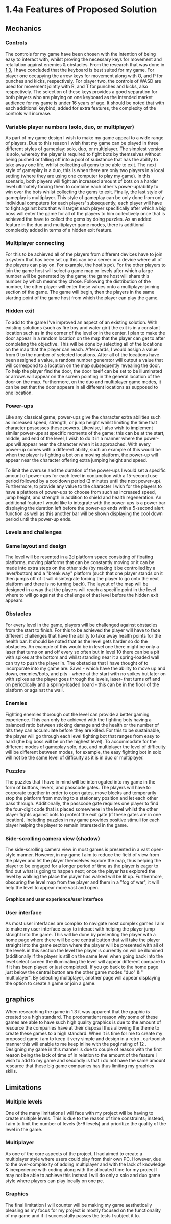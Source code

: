 # 1.4a Features of Proposed Solution

## Mechanics&#x20;

### Controls&#x20;

The controls for my game have been chosen with the intention of being easy to interact with, whilst proving the necessary keys for movement and retaliation against enemies & obstacles. From the research that was done in [1.3](../analysis/1.3-research-the-problem.md#fire-boy-and-water-girl), I have concluded that the keyboard is best suited for my game. For player one occupying the arrow keys for movement along with O, and P for punches and kicks, respectively. For player two, the controls of WASD are used for movement jointly with R, and T for punches and kicks, also respectively. The selection of these keys provides a good separation for both players who are playing on one keyboard as the intended market audience for my game is under 16 years of age. It should be noted that with each additional keybind, added for extra features, the complexity of the controls will increase.

### Variable player numbers (solo, duo, or multiplayer)&#x20;

As part of my game design l wish to make my game appeal to a wide range of players. Due to this reason I wish that my game can be played in three different styles of gameplay: solo, duo, or multiplayer. The simplest version is solo, whereby the player is required to fight bots by themselves without being pushed or falling off into a pool of substance that has the ability to take away one life, whilst collecting all gems to be able to exit. The next style of gameplay is a duo, this is when there are only two players in a local setting (where they are using one computer to play my game). In this scenario, both players will fight an increased amount of bots on a harder level ultimately forcing them to combine each other's power-up/ability to win over the bots whilst collecting the gems to exit. Finally, the last style of gameplay is multiplayer. This style of gameplay can be only done from only individual computers for each players' subsequently, each player will have to fight against bots that will target each player specifically after which a big boss will enter the game for all of the players to him collectively once that is achieved the have to collect the gems by doing puzzles. As an added feature in the duo and multiplayer game modes, there is additional complexity added in terms of a hidden exit feature.   &#x20;

### Multiplayer connecting&#x20;

For this to be achieved all of the players from different devices have to join a system that has been set up this can be a server or a device where all of the players can play on. For example, the host's pc). For the other players to join the game host will select a game map or levels after which a large number will be generated by the game; the game host will share this number by which means they chose. Following the distribution of the number, the other player will enter these values onto a  multiplayer joining section of the game. The game will begin, then the players in the same starting point of the game host from which the player can play the game.&#x20;

### Hidden exit&#x20;

To add to the game I've improved an aspect of an existing solution. With existing solutions (such as fire boy and water girl) the exit is in a constant location such as in the corner of the level or in the center. I plan to make the door appear in a random location on the map that the player can get to after completing the objective. This will be done by selecting all of the locations on the map that the player can reach. Afterwards, I would assign a value from 0 to the number of selected locations. After all of the locations have been assigned a value, a random number generator will output a value that will correspond to a location on the map subsequently revealing the door. To help the player find the door, the door itself can be set to be illuminated or arrows will appear on the screen pointing in the general location of the door on the map. Furthermore, on the duo and multiplayer game modes, it can be set that the door appears in all different locations as supposed to one location.

### Power-ups&#x20;

Like any classical game, power-ups give the character extra abilities such as increased speed, strength, or jump height whilst limiting the time that character possesses these powers. Likewise, I also wish to implement similar power-ups at specific moments of the game; this can be at the start, middle, and end of the level, I wish to do it in a manner where the power-ups will appear near the character when it is approached. With every power-up comes with a different ability, such an example of this would be when the player is fighting a bot on a moving platform, the power-up will appear near the character offering extra jumping height and speed. &#x20;

To limit the overuse and the duration of the power-ups I would set a specific amount of power-ups for each level in conjunction with a 15-second use period followed by a cooldown period (2  minutes until the next power-up). Furthermore, to provide any value to the character I wish for the players to have a plethora of power-ups to choose from such as increased speed, jump height, and strength in addition to shield and health regeneration.  An additional feature I would like to integrate with the power-ups is a power bar displaying the duration left before the power-up ends with a 5-second alert function as well as this another bar will be shown displaying the cool down period until the power-up ends.



### **Levels and challenges**&#x20;

### Game layout and design&#x20;

The level will be resented in a 2d platform space consisting of floating platforms, moving platforms that can be constantly moving or it can be made into extra steps on the other side (by making it be controlled by a lever/button) and a "break way" platform (such that one player stands on it then jumps off of it will disintegrate forcing the player to go onto the next platform and there is no turning back). The layout of the map will be designed in a way that the players will reach a specific point in the level where to will go against the challenge of that level before the hidden exit appears. &#x20;

### Obstacles&#x20;

For every level in the game, players will be challenged against obstacles from the start to finish. For this to be achieved the player will have to face different challenges that have the ability to take away health points for the health bar. It should be noted that as the level gets harder so do the obstacles. An example of this would be in level one there might be only a laser that turns on and off every so often but in level 10 there can be a pit with spikes at the bottom and whilst standing near it a spring-loaded wall can try to push the player in. The obstacles that I have thought of to incorporate into my game are: Saws - which have the ability to move up and down, enemies/bots, and pits - where at the start with no spikes but later on with spikes as the player goes through the levels, laser- that turns off and on periodically and a spring-loaded board - this can be in the floor of the platform or against the wall.&#x20;

&#x20;

### Enemies&#x20;

Fighting enemies thorough out the level can provide a better gaming experience. This can only be achieved with the fighting bots having a balanced ratio between sticking damage and the health or the number of hits they can accumulate before they are killed. For this to be sustainable, the player will go through each level fighting bot that ranges from easy to hard (the big boss will be on the highest level). To accommodate for the different modes of gameplay solo, duo, and multiplayer the level of difficulty will be different between modes, for example, the easy fighting bot in solo will not be the same level of difficulty as it is in duo or multiplayer.&#x20;



### Puzzles&#x20;

The puzzles that I have in mind will be interrogated into my game in the form of buttons, levers, and passcode gates. The players will have to corporate together in order to open gates, move blocks and temporarily stop the platform from moving to a stationary position and let each other pass through. Additionally, the passcode gate requires one player to find the four-digit code that is placed somewhere in the level whilst the other player fights against bots to protect the exit gate (if these gates are in one location). Including puzzles in my game provides positive stimuli for each player helping the player to remain interested in the game.



### Side-scrolling camera view (shadow)&#x20;

The side-scrolling camera view in most games is presented in a vast open-style manner. However, in my game I aim to reduce the field of view from the player and let the player themselves explore the map, thus helping the player to be engaged for a longer period of time as the player is eager to find out what is going to happen next; once the player has explored the level by walking the place the player has walked will be lit up. Furthermore, obscuring the level map from the player and them in a "fog of war", it will help the level to appear more vast and open.&#x20;

####

#### Graphics and  user experience/user interface

### User interface

As most user interfaces are complex to navigate most complex games I aim to make my user interface easy to interact with helping the player jump straight into the game. This will be done by presenting the player with a home page where there will be one central button that will take the player straight into the game section where the player will be presented with all of the levels in this section the level the player is currently on will be illumined  (additionally if the player is still on the same level when going back into the level select screen the illuminating the level will appear different compare to if it has been played or just completed). If you go back to the home page just below the central button are the other game modes "duo" & " multiplayer". By selecting multiplayer, another page will appear displaying the option to create a game or join a game.  &#x20;



## graphics&#x20;

When researching the game in 1.3 it was apparent that the graphic is created to a high standard. The prodomatient reason why some of these games are able to have such high quality graphics is due to the amount of resource the companies have at their disposal thus allowing the theme to create these games to a high standard. When it is time for me to create my proposed game i am to keep it very simple and design in a retro , cartoonish manner this will enable to me keep inline with the pegi rating of 12 . Designing my game in this manner is due to couple of reason with the first reason being the lack of time of in relation to the amount of the feature i wish to add to my game and secondly is that i do not have the same amount resource that these big game companies has thus limiting my graphics skills.

&#x20;

## Limitations

### Multiple levels&#x20;

One of the many limitations I will face with my project will be having to create multiple levels. This is due to the reason of time constraints; instead, I aim to limit the number of levels (5-6 levels) and prioritize the quality of the level in the game.&#x20;

### Multiplayer&#x20;

As one of the core aspects of the project, I had aimed to create a multiplayer style where users could play from their own PC. However, due to the over-complexity of adding multiplayer and with the lack of knowledge & inexperience with coding along with the allocated time for my project I may not be able to achieve this instead I will do only a solo and duo game style where players can play locally on one pc.

### Graphics

The final limitation I will counter will be making my game aesthetically pleasing as my focus for my project is mostly focused on the functionality of my game and if it successfully passes the tests I subject it to.    &#x20;
